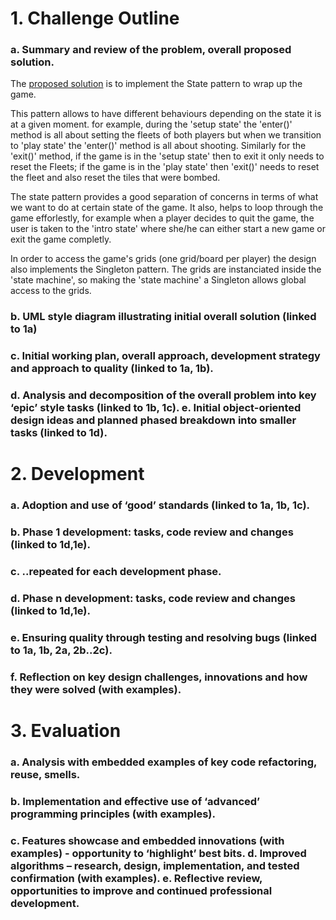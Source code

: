 # 1. Challenge Outline  
### a. Summary and review of the problem, overall proposed solution. 
The [proposed solution](Documentation/designOverAll.draw) is to implement the State pattern to wrap up the game. 

This pattern allows to have different behaviours depending on the state it is at a given moment. for example, during the 'setup state' the 'enter()' method is all about setting the fleets of both players but when we transition to 'play state' the 'enter()' method is all about shooting. Similarly for the 'exit()' method, if the game is in the 'setup state' then to exit it only needs to reset the Fleets; if the game is in the 'play state' then 'exit()' needs to reset the fleet and also reset the tiles that were bombed.

The state pattern provides a good separation of concerns in terms of what we want to do at certain state of the game. It also, helps to loop through the game efforlestly, for example when a player decides to quit the game, the user is taken to the 'intro state' where she/he can either start a new game or exit the game completly.

In order to access the game's grids (one grid/board per player) the design also implements the Singleton pattern. The grids are instanciated inside the 'state machine', so making the 'state machine' a Singleton allows global access to the grids. 

### b. UML style diagram illustrating initial overall solution (linked to 1a) 
### c. Initial working plan, overall approach, development strategy and approach to quality (linked to 1a,  1b). 
### d. Analysis and decomposition of the overall problem into key ‘epic’ style tasks (linked to 1b, 1c). e. Initial object-oriented design ideas and planned phased breakdown into smaller tasks (linked to 1d). 


# 2. Development 
### a. Adoption and use of ‘good’ standards (linked to 1a, 1b, 1c). 
### b. Phase 1 development: tasks, code review and changes (linked to 1d,1e). 
### c. ..repeated for each development phase. 
### d. Phase n development: tasks, code review and changes (linked to 1d,1e). 
### e. Ensuring quality through testing and resolving bugs (linked to 1a, 1b, 2a, 2b..2c). 
### f. Reflection on key design challenges, innovations and how they were solved (with examples). 


# 3. Evaluation 
### a. Analysis with embedded examples of key code refactoring, reuse, smells. 
### b. Implementation and effective use of ‘advanced’ programming principles (with examples). 
### c. Features showcase and embedded innovations (with examples) - opportunity to ‘highlight’ best bits. d. Improved algorithms – research, design, implementation, and tested confirmation (with examples). e. Reflective review, opportunities to improve and continued professional development.
